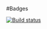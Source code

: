 #Badges

[![Build status](https://ci.appveyor.com/api/projects/status/jr0y7qb4gg4yh0o8?svg=true)](https://ci.appveyor.com/project/starikna/classes-inheritance-1)
